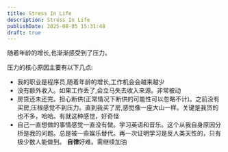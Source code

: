 ```yaml
---
title: Stress In Life
description: Stress In Life
publishDate: 2025-08-05 15:31:48
draft: true
---
```


随着年龄的增长,也渐渐感受到了压力。

压力的核心原因主要有以下几点:
- 我的职业是程序员,随着年龄的增长,工作机会会越来越少
- 没有额外收入。如果工作丢了,会立马失去收入来源。非常被动
- 房贷还未还完。担心断供(正常情况下断供的可能性可以忽略不计)。之前没有买房,压根感觉不到压力。直到我买了房,感觉像一座大山一样。关键是我贷的也不多，哈哈。有就这种感觉，好奇怪
- 自己一直想做的事情感觉一直没有做。学习英语和音乐。这个从我自身原因分析是我的问题。总是被一些娱乐替代。再一次证明学习是反人类天性的，只有极少数人能做到。 **自律**好难。需继续加油
